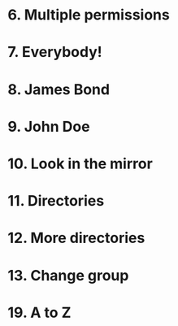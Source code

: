 # 6. Multiple permissions
# 7. Everybody!
# 8. James Bond
# 9. John Doe
# 10. Look in the mirror
# 11. Directories
# 12. More directories
# 13. Change group
# 19. A to Z
